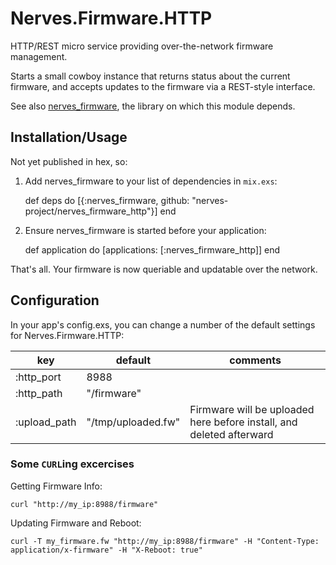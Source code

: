# Nerves.Firmware.HTTP

HTTP/REST micro service providing over-the-network firmware management.

Starts a small cowboy instance that returns status about the
current firmware, and accepts updates to the firmware via a REST-style interface.

See also [nerves_firmware](https://github.com/nerves-project/nerves_firmware), the library
on which this module depends.

## Installation/Usage

Not yet published in hex, so:

  1. Add nerves_firmware to your list of dependencies in `mix.exs`:

        def deps do
          [{:nerves_firmware, github: "nerves-project/nerves_firmware_http"}]
        end

  2. Ensure nerves_firmware is started before your application:

        def application do
          [applications: [:nerves_firmware_http]]
        end

That's all.  Your firmware is now queriable and updatable over the network.

## Configuration

In your app's config.exs, you can change a number of the default settings
for Nerves.Firmware.HTTP:

| key          | default              | comments                            |
|--------------|----------------------|-------------------------------------|
| :http_port   | 8988                 |                                     |
| :http_path   | "/firmware"          |                                     |
| :upload_path | "/tmp/uploaded.fw"   | Firmware will be uploaded here before install, and deleted afterward |


### Some `CURL`ing excercises

Getting Firmware Info:

    curl "http://my_ip:8988/firmware"

Updating Firmware and Reboot:

    curl -T my_firmware.fw "http://my_ip:8988/firmware" -H "Content-Type: application/x-firmware" -H "X-Reboot: true"

